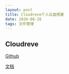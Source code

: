 ```yaml
---
layout: post
title: Cloudreve个人云盘搭建
date: 2020-08-28
tags: 文件管理
---
```


## Cloudreve

[Github](https://github.com/cloudreve/Cloudreve)

[文档](https://docs.cloudreve.org/)